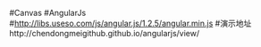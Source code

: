 #Canvas
#AngularJs
#http://libs.useso.com/js/angular.js/1.2.5/angular.min.js
#演示地址http://chendongmeigithub.github.io/angularjs/view/
#
#
#
#
#
#
